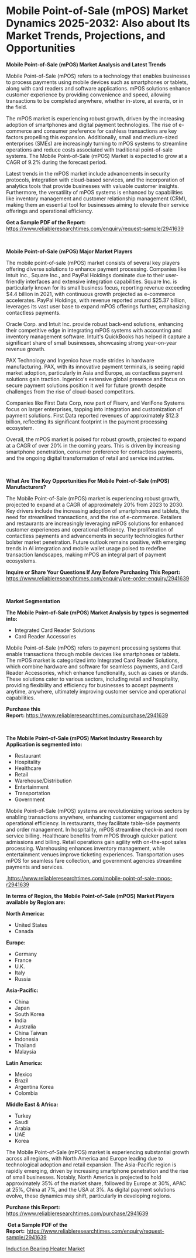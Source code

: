 <p><h1>Mobile Point-of-Sale (mPOS) Market Dynamics 2025-2032: Also about Its Market Trends, Projections, and Opportunities</h1></p><p><strong>Mobile Point-of-Sale (mPOS) Market Analysis and Latest Trends</strong></p>
<p><p>Mobile Point-of-Sale (mPOS) refers to a technology that enables businesses to process payments using mobile devices such as smartphones or tablets, along with card readers and software applications. mPOS solutions enhance customer experience by providing convenience and speed, allowing transactions to be completed anywhere, whether in-store, at events, or in the field.</p><p>The mPOS market is experiencing robust growth, driven by the increasing adoption of smartphones and digital payment technologies. The rise of e-commerce and consumer preference for cashless transactions are key factors propelling this expansion. Additionally, small and medium-sized enterprises (SMEs) are increasingly turning to mPOS systems to streamline operations and reduce costs associated with traditional point-of-sale systems. The Mobile Point-of-Sale (mPOS) Market is expected to grow at a CAGR of 9.2% during the forecast period. </p><p>Latest trends in the mPOS market include advancements in security protocols, integration with cloud-based services, and the incorporation of analytics tools that provide businesses with valuable customer insights. Furthermore, the versatility of mPOS systems is enhanced by capabilities like inventory management and customer relationship management (CRM), making them an essential tool for businesses aiming to elevate their service offerings and operational efficiency.</p></p>
<p><strong>Get a Sample PDF of the Report:&nbsp;</strong> <a href="https://www.reliableresearchtimes.com/enquiry/request-sample/2941639?utm_campaign=3523&utm_medium=2&utm_source=Github&utm_content=ia&utm_term=15032025&utm_id=mobile-point-of-sale-mpos">https://www.reliableresearchtimes.com/enquiry/request-sample/2941639</a></p>
<p>&nbsp;</p>
<p><strong>Mobile Point-of-Sale (mPOS) Major Market Players</strong></p>
<p><p>The mobile point-of-sale (mPOS) market consists of several key players offering diverse solutions to enhance payment processing. Companies like Intuit Inc., Square Inc., and PayPal Holdings dominate due to their user-friendly interfaces and extensive integration capabilities. Square Inc. is particularly known for its small business focus, reporting revenue exceeding $4.4 billion in 2021, with continuous growth projected as e-commerce accelerates. PayPal Holdings, with revenue reported around $25.37 billion, leverages its vast user base to expand mPOS offerings further, emphasizing contactless payments.</p><p>Oracle Corp. and Intuit Inc. provide robust back-end solutions, enhancing their competitive edge in integrating mPOS systems with accounting and inventory management software. Intuit's QuickBooks has helped it capture a significant share of small businesses, showcasing strong year-on-year revenue growth.</p><p>PAX Technology and Ingenico have made strides in hardware manufacturing. PAX, with its innovative payment terminals, is seeing rapid market adoption, particularly in Asia and Europe, as contactless payment solutions gain traction. Ingenico's extensive global presence and focus on secure payment solutions position it well for future growth despite challenges from the rise of cloud-based competitors.</p><p>Companies like First Data Corp, now part of Fiserv, and VeriFone Systems focus on larger enterprises, tapping into integration and customization of payment solutions. First Data reported revenues of approximately $12.3 billion, reflecting its significant footprint in the payment processing ecosystem.</p><p>Overall, the mPOS market is poised for robust growth, projected to expand at a CAGR of over 20% in the coming years. This is driven by increasing smartphone penetration, consumer preference for contactless payments, and the ongoing digital transformation of retail and service industries.</p></p>
<p>&nbsp;</p>
<p><strong>What Are The Key Opportunities For Mobile Point-of-Sale (mPOS) Manufacturers?</strong></p>
<p><p>The Mobile Point-of-Sale (mPOS) market is experiencing robust growth, projected to expand at a CAGR of approximately 20% from 2023 to 2030. Key drivers include the increasing adoption of smartphones and tablets, the need for streamlined transactions, and the rise of e-commerce. Retailers and restaurants are increasingly leveraging mPOS solutions for enhanced customer experiences and operational efficiency. The proliferation of contactless payments and advancements in security technologies further bolster market penetration. Future outlook remains positive, with emerging trends in AI integration and mobile wallet usage poised to redefine transaction landscapes, making mPOS an integral part of payment ecosystems.</p></p>
<p><strong>Inquire or Share Your Questions If Any Before Purchasing This Report:</strong> <a href="https://www.reliableresearchtimes.com/enquiry/pre-order-enquiry/2941639?utm_campaign=3523&utm_medium=2&utm_source=Github&utm_content=ia&utm_term=15032025&utm_id=mobile-point-of-sale-mpos">https://www.reliableresearchtimes.com/enquiry/pre-order-enquiry/2941639</a></p>
<p>&nbsp;</p>
<p><strong>Market Segmentation</strong></p>
<p><strong>The Mobile Point-of-Sale (mPOS) Market Analysis by types is segmented into:</strong></p>
<p><ul><li>Integrated Card Reader Solutions</li><li>Card Reader Accessories</li></ul></p>
<p><p>Mobile Point-of-Sale (mPOS) refers to payment processing systems that enable transactions through mobile devices like smartphones or tablets. The mPOS market is categorized into Integrated Card Reader Solutions, which combine hardware and software for seamless payments, and Card Reader Accessories, which enhance functionality, such as cases or stands. These solutions cater to various sectors, including retail and hospitality, providing flexibility and efficiency for businesses to accept payments anytime, anywhere, ultimately improving customer service and operational capabilities.</p></p>
<p><strong>Purchase this Report:&nbsp;</strong><a href="https://www.reliableresearchtimes.com/purchase/2941639?utm_campaign=3523&utm_medium=2&utm_source=Github&utm_content=ia&utm_term=15032025&utm_id=mobile-point-of-sale-mpos">https://www.reliableresearchtimes.com/purchase/2941639</a></p>
<p>&nbsp;</p>
<p><strong>The Mobile Point-of-Sale (mPOS) Market Industry Research by Application is segmented into:</strong></p>
<p><ul><li>Restaurant</li><li>Hospitality</li><li>Healthcare</li><li>Retail</li><li>Warehouse/Distribution</li><li>Entertainment</li><li>Transportation</li><li>Government</li></ul></p>
<p><p>Mobile Point-of-Sale (mPOS) systems are revolutionizing various sectors by enabling transactions anywhere, enhancing customer engagement and operational efficiency. In restaurants, they facilitate table-side payments and order management. In hospitality, mPOS streamline check-in and room service billing. Healthcare benefits from mPOS through quicker patient admissions and billing. Retail operations gain agility with on-the-spot sales processing. Warehousing enhances inventory management, while entertainment venues improve ticketing experiences. Transportation uses mPOS for seamless fare collection, and government agencies streamline payments and services.</p></p>
<p><a href="https://www.reliableresearchtimes.com/mobile-point-of-sale-mpos-r2941639?utm_campaign=3523&utm_medium=2&utm_source=Github&utm_content=ia&utm_term=15032025&utm_id=mobile-point-of-sale-mpos">&nbsp;https://www.reliableresearchtimes.com/mobile-point-of-sale-mpos-r2941639</a></p>
<p><strong>In terms of Region, the Mobile Point-of-Sale (mPOS) Market Players available by Region are:</strong></p>
<p>
    <p> <strong> North America: </strong>
        <ul>
            <li>United States</li>
            <li>Canada</li>
        </ul>
        </p> 
    <p> <strong> Europe: </strong>
        <ul>
            <li>Germany</li>
            <li>France</li>
            <li>U.K.</li>
            <li>Italy</li>
            <li>Russia</li>
        </ul>
        </p> 
    <p> <strong> Asia-Pacific: </strong>
        <ul>
            <li>China</li>
            <li>Japan</li>
            <li>South Korea</li>
            <li>India</li>
            <li>Australia</li>
            <li>China Taiwan</li>
            <li>Indonesia</li>
            <li>Thailand</li>
            <li>Malaysia</li>
        </ul>
        </p> 
    <p> <strong> Latin America: </strong>
        <ul>
            <li>Mexico</li>
            <li>Brazil</li>
            <li>Argentina Korea</li>
            <li>Colombia</li>
        </ul>
        </p> 
    <p> <strong> Middle East & Africa: </strong>
        <ul>
            <li>Turkey</li>
            <li>Saudi</li>
            <li>Arabia</li>
            <li>UAE</li>
            <li>Korea</li>
        </ul>
    </p>
    </p>
<p><p>The Mobile Point-of-Sale (mPOS) market is experiencing substantial growth across all regions, with North America and Europe leading due to technological adoption and retail expansion. The Asia-Pacific region is rapidly emerging, driven by increasing smartphone penetration and the rise of small businesses. Notably, North America is projected to hold approximately 35% of the market share, followed by Europe at 30%, APAC at 25%, China at 7%, and the USA at 3%. As digital payment solutions evolve, these dynamics may shift, particularly in developing regions.</p></p>
<p><strong>Purchase this Report: </strong><a href="https://www.reliableresearchtimes.com/purchase/2941639?utm_campaign=3523&utm_medium=2&utm_source=Github&utm_content=ia&utm_term=15032025&utm_id=mobile-point-of-sale-mpos">https://www.reliableresearchtimes.com/purchase/2941639</a></p>
<p>&nbsp;<strong>Get a Sample PDF of the Report:&nbsp;&nbsp;</strong><a href="https://www.reliableresearchtimes.com/enquiry/request-sample/2941639?utm_campaign=3523&utm_medium=2&utm_source=Github&utm_content=ia&utm_term=15032025&utm_id=mobile-point-of-sale-mpos">https://www.reliableresearchtimes.com/enquiry/request-sample/2941639</a></p>
<p><strong></strong></p>
<p><p><a href="https://github.com/tafuaraasswn/Market-Research-Report-List-1/blob/main/induction-bearing-heater-market.md?utm_campaign=3523&utm_medium=2&utm_source=Github&utm_content=ia&utm_term=15032025&utm_id=mobile-point-of-sale-mpos">Induction Bearing Heater Market</a></p></p>